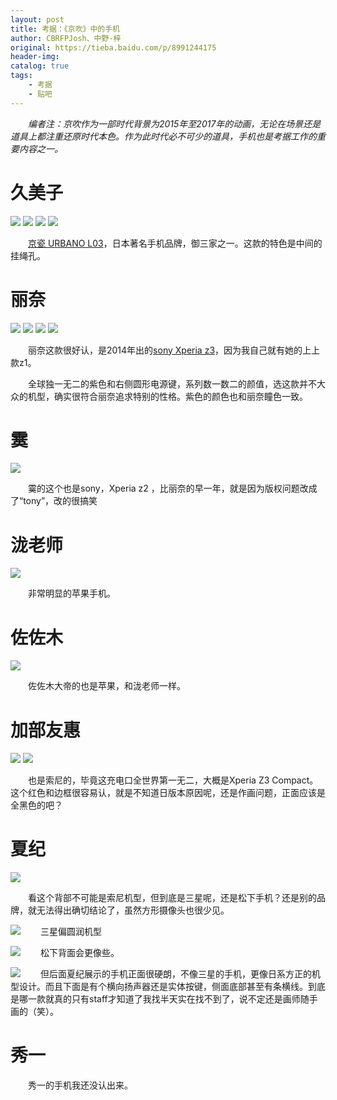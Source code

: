 ```yaml
---
layout: post
title: 考据：《京吹》中的手机
author: CBRFPJosh、中野-梓
original: https://tieba.baidu.com/p/8991244175
header-img: 
catalog: true
tags:
    - 考据
    - 贴吧
---
```

&emsp;&emsp;*编者注：京吹作为一部时代背景为2015年至2017年的动画，无论在场景还是道具上都注重还原时代本色。作为此时代必不可少的道具，手机也是考据工作的重要内容之一。*

# 久美子
![](images/shouji/久美子1.png)
![](images/shouji/久美子2.jpg)
![](images/shouji/久美子3.jpg)
![](images/shouji/久美子4.jpg)

&emsp;&emsp;[京瓷 URBANO L03](https://www.kyocera.co.jp/prdct/telecom/consumer/lineup/l03/design/)，日本著名手机品牌，御三家之一。这款的特色是中间的挂绳孔。

# 丽奈
![](images/shouji/丽奈1.jpg)
![](images/shouji/丽奈2.png)
![](images/shouji/丽奈3.jpg)
![](images/shouji/丽奈4.png)

&emsp;&emsp;丽奈这款很好认，是2014年出的[sony Xperia z3](https://www.sony.com/electronics/support/mobile-phones-tablets-mobile-phones/xperia-z3)，因为我自己就有她的上上款z1。

&emsp;&emsp;全球独一无二的紫色和右侧圆形电源键，系列数一数二的颜值，选这款并不大众的机型，确实很符合丽奈追求特别的性格。紫色的颜色也和丽奈瞳色一致。

# 霙
![](images/shouji/霙1.png)

&emsp;&emsp;霙的这个也是sony，Xperia z2 ，比丽奈的早一年，就是因为版权问题改成了“tony”，改的很搞笑

# 泷老师
![](/images/shouji/泷老师.png)

&emsp;&emsp;非常明显的苹果手机。

# 佐佐木
![](images/shouji/佐佐木1.png)

&emsp;&emsp;佐佐木大帝的也是苹果，和泷老师一样。

# 加部友惠
![](images/shouji/加部1.png)
![](images/shouji/加部2.jpg)

&emsp;&emsp;也是索尼的，毕竟这充电口全世界第一无二，大概是Xperia Z3 Compact。这个红色和边框很容易认，就是不知道日版本原因呢，还是作画问题，正面应该是全黑色的吧？

# 夏纪
![](images/shouji/夏纪1.jpg)

&emsp;&emsp;看这个背部不可能是索尼机型，但到底是三星呢，还是松下手机？还是别的品牌，就无法得出确切结论了，虽然方形摄像头也很少见。

![](images/shouji/夏纪2.png)
&emsp;&emsp;三星偏圆润机型

![](images/shouji/夏纪3.jpg)
&emsp;&emsp;松下背面会更像些。

![](images/shouji/夏纪4.png)
&emsp;&emsp;但后面夏纪展示的手机正面很硬朗，不像三星的手机，更像日系方正的机型设计。而且下面是有个横向扬声器还是实体按键，侧面底部甚至有条横线。到底是哪一款就真的只有staff才知道了我找半天实在找不到了，说不定还是画师随手画的（笑）。

# 秀一
&emsp;&emsp;秀一的手机我还没认出来。